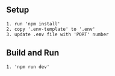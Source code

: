 ## Setup 
```
1. run 'npm install'
2. copy '.env-template' to '.env'
3. update .env file with 'PORT' number
```

## Build and Run 
```
1. 'npm run dev'
```